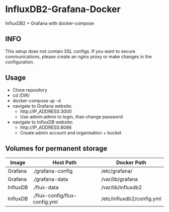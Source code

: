 # InfluxDB2-Grafana-Docker
InfluxDB2 + Grafana with docker-compose

## INFO
This setup does not contain SSL configs. If you want to secure communications, please create an nginx proxy or make changes in the configuration. 

## Usage
- Clone repository
- cd /DIR/
- docker-compose up -d
- navigate to Grafana website:
  - http://IP_ADDRESS:3000
  - Use admin:admin to login, than change password
- navigate to InfluxDB website:
  - http://IP_ADDRESS:8086
  - Create admin account and organisation + bucket

## Volumes for permanent storage
| Image     | Host Path                     |  Docker Path              |
| -------   | ---------                     | ------------              |
| Grafana   | ./grafana-config              | /etc/grafana/             |
| Grafana   | ./grafana-data                | /var/lib/grafana          |
| InfluxDB  | ./flux-data                   | /var/lib/influxdb2        |
| InfluxDB  | ./flux-config/flux-config.yml | /etc/influxdb2/config.yml |
